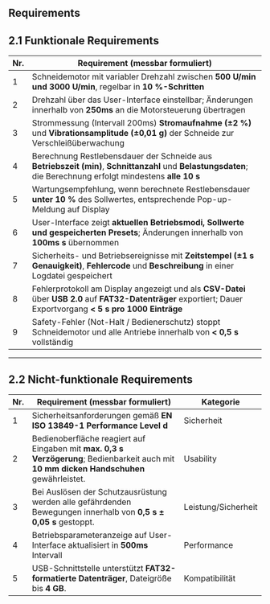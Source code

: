 ## Requirements
## 2.1 Funktionale Requirements

| Nr. | Requirement (messbar formuliert) |
|-----|----------------------------------|
| 1 | Schneidemotor mit variabler Drehzahl zwischen **500 U/min und 3000 U/min**, regelbar in **10 %-Schritten**
| 2 | Drehzahl über das User-Interface einstellbar; Änderungen innerhalb von **250ms** an die Motorsteuerung übertragen
| 3 | Strommessung (Intervall 200ms) **Stromaufnahme (±2 %)** und **Vibrationsamplitude (±0,01 g)** der Schneide zur Verschleißüberwachung
| 4 | Berechnung Restlebensdauer der Schneide aus **Betriebszeit (min)**, **Schnittanzahl** und **Belastungsdaten**; die Berechnung erfolgt mindestens **alle 10 s**
| 5 | Wartungsempfehlung, wenn berechnete Restlebensdauer **unter 10 %** des Sollwertes, entsprechende Pop-up-Meldung auf Display
| 6 | User-Interface zeigt **aktuellen Betriebsmodi, Sollwerte und gespeicherten Presets**; Änderungen innerhalb von **100ms s** übernommen
| 7 | Sicherheits- und Betriebsereignisse mit **Zeitstempel (±1 s Genauigkeit)**, **Fehlercode** und **Beschreibung** in einer Logdatei gespeichert
| 8 | Fehlerprotokoll am Display angezeigt und als **CSV-Datei** über **USB 2.0** auf **FAT32-Datenträger** exportiert; Dauer Exportvorgang **< 5 s pro 1000 Einträge**
| 9 | Safety-Fehler (Not-Halt / Bedienerschutz) stoppt Schneidemotor und alle Antriebe innerhalb von **< 0,5 s** vollständig
---

## 2.2 Nicht-funktionale Requirements

| Nr. | Requirement (messbar formuliert) | Kategorie |
|-----|----------------------------------|------------|
| 1 | Sicherheitsanforderungen gemäß **EN ISO 13849-1 Performance Level d** | Sicherheit |
| 2 | Bedienoberfläche reagiert auf Eingaben mit **max. 0,3 s Verzögerung**; Bedienbarkeit auch mit **10 mm dicken Handschuhen** gewährleistet. | Usability |
| 3 | Bei Auslösen der Schutzausrüstung werden alle gefährdenden Bewegungen innerhalb von **0,5 s ± 0,05 s** gestoppt. | Leistung/Sicherheit |
| 4 | Betriebsparameteranzeige auf User-Interface aktualisiert in **500ms** Intervall | Performance |
| 5 | USB-Schnittstelle unterstützt **FAT32-formatierte Datenträger**, Dateigröße bis **4 GB**. | Kompatibilität |
